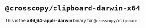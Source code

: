 # `@crosscopy/clipboard-darwin-x64`

This is the **x86_64-apple-darwin** binary for `@crosscopy/clipboard`
